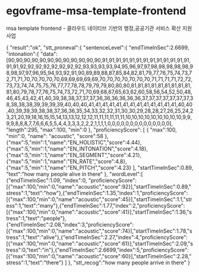 # egovframe-msa-template-frontend
msa template frontend - 클라우드 네이티브 기반의 행정,공공기관 서비스 확산 지원 사업

{
    "result":"ok",
    "stt_proneval":{
        "sentenceLevel":{
            "endTimeInSec":2.6699,
            "intonation":{
                "data":
                    [90,90,90,90,90,90,90,90,90,90,90,90,91,91,91,91,91,91,91,91,91,91,91,91,91,91,91,92,92,92,92,92,92,92,92,93,93,93,93,94,95,96,97,97,98,98,98,98,98,98,98,97,97,96,95,94,93,92,91,90,89,89,88,87,85,84,82,81,79,77,76,75,74,73,72,71,71,70,70,70,70,70,69,69,69,69,69,70,70,70,70,70,70,70,71,71,71,71,72,72,73,73,74,74,75,75,76,77,77,78,78,79,79,79,80,80,80,81,81,81,81,81,81,81,81,81,81,80,79,78,77,76,75,74,73,72,71,70,69,68,67,65,63,62,60,58,56,54,52,50,48,46,45,43,42,41,40,39,38,38,37,37,37,36,36,36,36,36,36,37,37,37,37,37,37,37,38,38,38,38,39,39,39,39,40,40,40,41,41,41,41,41,41,41,41,41,41,41,41,41,40,40,40,39,39,39,38,38,37,36,36,35,34,33,32,32,31,30,30,29,28,28,27,26,25,24,23,21,20,19,18,16,15,15,14,13,13,12,12,12,11,11,11,11,11,11,10,10,10,10,10,10,10,10,10,9,9,9,9,8,8,8,7,7,6,6,6,5,5,4,4,3,3,3,2,2,2,1,1,1,1,0,0,0,0,0,0,0,0,0,0,0,0,0,0],
                "length":295,
                "max":100,
                "min":0
            },
            "proficiencyScore":
                [
                    {
                        "max":100,
                        "min":0,
                        "name":
                        "acoustic",
                        "score":58
                    },
                    {"max":5,"min":1,"name":"EN_HOLISTIC","score":4.44},
                    {"max":5,"min":1,"name":"EN_INTONATION","score":4.18},
                    {"max":5,"min":1,"name":"EN_SEGMENT","score":4.21},
                    {"max":5,"min":1,"name":"EN_RATE","score":4.8},
                    {"max":5,"min":1,"name":"EN_PITCH","score":4.23}
                ],
            "startTimeInSec":0.89,
            "text":"how many people alive in there"
        },
        "wordLevel":[
            {"endTimeInSec":1.09,
            "index":0,
            "proficiencyScore":[{"max":100,"min":0,"name":"acoustic","score":92}],"startTimeInSec":0.89,"stress":1,"text":"how"},{"endTimeInSec":1.35,"index":1,"proficiencyScore":[{"max":100,"min":0,"name":"acoustic","score":45}],"startTimeInSec":1.1,"stress":1,"text":"many"},{"endTimeInSec":1.77,"index":2,"proficiencyScore":[{"max":100,"min":0,"name":"acoustic","score":41}],"startTimeInSec":1.36,"stress":1,"text":"people"},{"endTimeInSec":2.08,"index":3,"proficiencyScore":[{"max":100,"min":0,"name":"acoustic","score":74}],"startTimeInSec":1.78,"stress":1,"text":"alive"},{"endTimeInSec":2.27,"index":4,"proficiencyScore":[{"max":100,"min":0,"name":"acoustic","score":61}],"startTimeInSec":2.09,"stress":0,"text":"in"},{"endTimeInSec":2.6699,"index":5,"proficiencyScore":[{"max":100,"min":0,"name":"acoustic","score":60}],"startTimeInSec":2.28,"stress":1,"text":"there"}
        ]
    },
    "stt_recog":"how many people arrive in there"
}